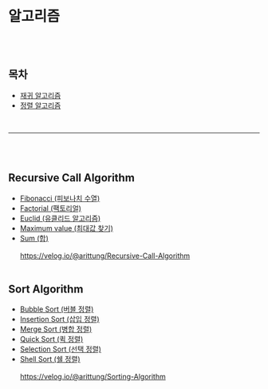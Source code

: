 # 알고리즘

<Br><Br>

## 목차
- [재귀 알고리즘](#Recursive-Call-Algorithm)
- [정렬 알고리즘](#sort-algorithm)

<Br>

---
  
<br><br>
  
## Recursive Call Algorithm
- [Fibonacci (피보나치 수열)](./Recursive%20Call%20Algorithm/fibonacci.cpp)
- [Factorial (팩토리얼)](./Recursive%20Call%20Algorithm/factorial.cpp)
- [Euclid (유클리드 알고리즘)](./Recursive%20Call%20Algorithm/euclid.cpp)
- [Maximum value (최대값 찾기)](./Recursive%20Call%20Algorithm/find_max.cpp)
- [Sum (합)](./Recursive%20Call%20Algorithm/sum.cpp)
   <br> <br>
  https://velog.io/@arittung/Recursive-Call-Algorithm
<br><br>
  
## Sort Algorithm  
- [Bubble Sort (버블 정렬)](./Sort%20%Algorithm/Bubble_Sort.cpp)  
- [Insertion Sort (삽입 정렬)](./Sort%20%Algorithm/Insertion_Sort.cpp)
- [Merge Sort (병합 정렬)](./Sort%20%Algorithm/Merge_Sort.cpp)
- [Quick Sort (퀵 정렬)](./Sort%20%Algorithm/Quick_Sort.cpp)
- [Selection Sort (선택 정렬)](./Sort%20%Algorithm/Selection_Sort.cpp)
- [Shell Sort (쉘 정렬)](./Sort%20%Algorithm/Shell_Sort.cpp)
  <br> <br>
https://velog.io/@arittung/Sorting-Algorithm 
  
<br><br>
